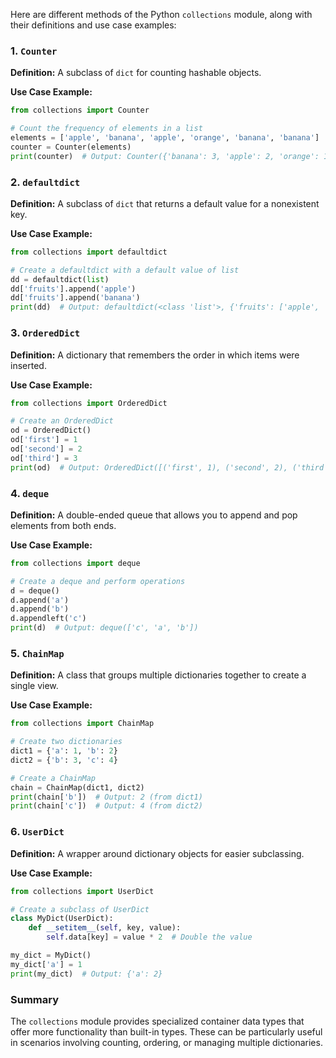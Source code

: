 Here are different methods of the Python `collections` module, along with their definitions and use case examples:

### 1. `Counter`
**Definition:** A subclass of `dict` for counting hashable objects.

**Use Case Example:**
```python
from collections import Counter

# Count the frequency of elements in a list
elements = ['apple', 'banana', 'apple', 'orange', 'banana', 'banana']
counter = Counter(elements)
print(counter)  # Output: Counter({'banana': 3, 'apple': 2, 'orange': 1})
```

### 2. `defaultdict`
**Definition:** A subclass of `dict` that returns a default value for a nonexistent key.

**Use Case Example:**
```python
from collections import defaultdict

# Create a defaultdict with a default value of list
dd = defaultdict(list)
dd['fruits'].append('apple')
dd['fruits'].append('banana')
print(dd)  # Output: defaultdict(<class 'list'>, {'fruits': ['apple', 'banana']})
```

### 3. `OrderedDict`
**Definition:** A dictionary that remembers the order in which items were inserted.

**Use Case Example:**
```python
from collections import OrderedDict

# Create an OrderedDict
od = OrderedDict()
od['first'] = 1
od['second'] = 2
od['third'] = 3
print(od)  # Output: OrderedDict([('first', 1), ('second', 2), ('third', 3)])
```

### 4. `deque`
**Definition:** A double-ended queue that allows you to append and pop elements from both ends.

**Use Case Example:**
```python
from collections import deque

# Create a deque and perform operations
d = deque()
d.append('a')
d.append('b')
d.appendleft('c')
print(d)  # Output: deque(['c', 'a', 'b'])
```

### 5. `ChainMap`
**Definition:** A class that groups multiple dictionaries together to create a single view.

**Use Case Example:**
```python
from collections import ChainMap

# Create two dictionaries
dict1 = {'a': 1, 'b': 2}
dict2 = {'b': 3, 'c': 4}

# Create a ChainMap
chain = ChainMap(dict1, dict2)
print(chain['b'])  # Output: 2 (from dict1)
print(chain['c'])  # Output: 4 (from dict2)
```

### 6. `UserDict`
**Definition:** A wrapper around dictionary objects for easier subclassing.

**Use Case Example:**
```python
from collections import UserDict

# Create a subclass of UserDict
class MyDict(UserDict):
    def __setitem__(self, key, value):
        self.data[key] = value * 2  # Double the value

my_dict = MyDict()
my_dict['a'] = 1
print(my_dict)  # Output: {'a': 2}
```

### Summary
The `collections` module provides specialized container data types that offer more functionality than built-in types. These can be particularly useful in scenarios involving counting, ordering, or managing multiple dictionaries.
